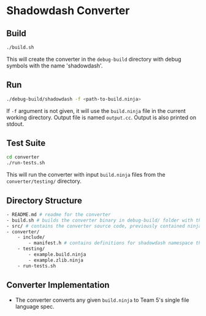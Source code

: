 # Shadowdash Converter
## Build
```sh
./build.sh
```
This will create the converter in the `debug-build` directory with debug symbols with the name 'shadowdash'.

## Run
```sh
./debug-build/shadowdash -f <path-to-build.ninja>
```
If `-f` argument is not given, it will use the `build.ninja` file in the current working directory.
Output file is named `output.cc`. Output is also printed on stdout.

## Test Suite
```sh
cd converter
./run-tests.sh
```
This will run the converter with input `build.ninja` files from the `converter/testing/` directory.

## Directory Structure
```sh
- README.md # readme for the converter
- build.sh # builds the converter binary in debug-build/ folder with the name shadowdash
- src/ # contains the converter source code, previously contained ninja source code
- converter/
	- include/
		- manifest.h # contains definitions for shadowdash namespace that are required to compile the output of the converter into a library
	- testing/
		- example.build.ninja
		- example.zlib.ninja
	- run-tests.sh
```

## Converter Implementation
- The converter converts any given `build.ninja` to Team 5's single file language spec.
